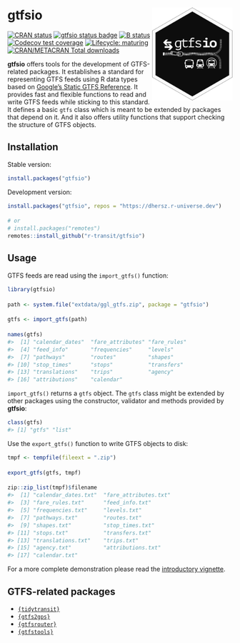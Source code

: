 
# gtfsio <img align="right" src="man/figures/logo.png" width="180">

[![CRAN
status](https://www.r-pkg.org/badges/version/gtfsio)](https://CRAN.R-project.org/package=gtfsio)
[![gtfsio status
badge](https://dhersz.r-universe.dev/badges/gtfsio)](https://dhersz.r-universe.dev)
[![B
status](https://github.com/r-transit/gtfsio/workflows/R-CMD-check/badge.svg)](https://github.com/r-transit/gtfsio/actions?query=workflow%3AR-CMD-check)
[![Codecov test
coverage](https://codecov.io/gh/r-transit/gtfsio/branch/master/graph/badge.svg)](https://app.codecov.io/gh/r-transit/gtfsio?branch=master)
[![Lifecycle:
maturing](https://lifecycle.r-lib.org/articles/figures/lifecycle-maturing.svg)](https://lifecycle.r-lib.org/articles/stages.html)
[![CRAN/METACRAN Total
downloads](http://cranlogs.r-pkg.org/badges/grand-total/gtfsio?color=yellow)](https://CRAN.R-project.org/package=gtfsio)

**gtfsio** offers tools for the development of GTFS-related packages. It
establishes a standard for representing GTFS feeds using R data types
based on [Google’s Static GTFS
Reference](https://developers.google.com/transit/gtfs/reference). It
provides fast and flexible functions to read and write GTFS feeds while
sticking to this standard. It defines a basic `gtfs` class which is
meant to be extended by packages that depend on it. And it also offers
utility functions that support checking the structure of GTFS objects.

## Installation

Stable version:

``` r
install.packages("gtfsio")
```

Development version:

``` r
install.packages("gtfsio", repos = "https://dhersz.r-universe.dev")

# or
# install.packages("remotes")
remotes::install_github("r-transit/gtfsio")
```

## Usage

GTFS feeds are read using the `import_gtfs()` function:

``` r
library(gtfsio)

path <- system.file("extdata/ggl_gtfs.zip", package = "gtfsio")

gtfs <- import_gtfs(path)

names(gtfs)
#>  [1] "calendar_dates"  "fare_attributes" "fare_rules"     
#>  [4] "feed_info"       "frequencies"     "levels"         
#>  [7] "pathways"        "routes"          "shapes"         
#> [10] "stop_times"      "stops"           "transfers"      
#> [13] "translations"    "trips"           "agency"         
#> [16] "attributions"    "calendar"
```

`import_gtfs()` returns a `gtfs` object. The `gtfs` class might be
extended by other packages using the constructor, validator and methods
provided by **gtfsio**:

``` r
class(gtfs)
#> [1] "gtfs" "list"
```

Use the `export_gtfs()` function to write GTFS objects to disk:

``` r
tmpf <- tempfile(fileext = ".zip")

export_gtfs(gtfs, tmpf)

zip::zip_list(tmpf)$filename
#>  [1] "calendar_dates.txt"  "fare_attributes.txt"
#>  [3] "fare_rules.txt"      "feed_info.txt"      
#>  [5] "frequencies.txt"     "levels.txt"         
#>  [7] "pathways.txt"        "routes.txt"         
#>  [9] "shapes.txt"          "stop_times.txt"     
#> [11] "stops.txt"           "transfers.txt"      
#> [13] "translations.txt"    "trips.txt"          
#> [15] "agency.txt"          "attributions.txt"   
#> [17] "calendar.txt"
```

For a more complete demonstration please read the [introductory
vignette](https://r-transit.github.io/gtfsio/articles/gtfsio.html).

## GTFS-related packages

  - [`{tidytransit}`](https://github.com/r-transit/tidytransit)
  - [`{gtfs2gps}`](https://github.com/ipeaGIT/gtfs2gps)
  - [`{gtfsrouter}`](https://github.com/UrbanAnalyst/gtfsrouter)
  - [`{gtfstools}`](https://github.com/ipeaGIT/gtfstools)
